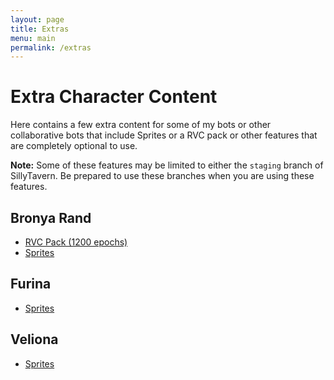 ```yaml
---
layout: page
title: Extras
menu: main
permalink: /extras
---
```


# Extra Character Content

Here contains a few extra content for some of my bots or other collaborative bots that include Sprites or a RVC pack or other features that are completely optional to use.

**Note:** Some of these features may be limited to either the `staging` branch of SillyTavern. Be prepared to use these branches when you are using these features.

## Bronya Rand
- [RVC Pack (1200 epochs)](https://media.githubusercontent.com/media/GanstaKingofSA/reimagined-couscous/main/extras/Bronya%20Rand-RVC.zip)
- [Sprites](https://media.githubusercontent.com/media/GanstaKingofSA/reimagined-couscous/main/extras/Bronya%20Rand-Sprites.zip)

## Furina
- [Sprites](https://media.githubusercontent.com/media/GanstaKingofSA/reimagined-couscous/main/extras/Furina-Sprites.zip)

## Veliona
- [Sprites](https://media.githubusercontent.com/media/GanstaKingofSA/reimagined-couscous/main/extras/Veliona-Sprites.zip)
